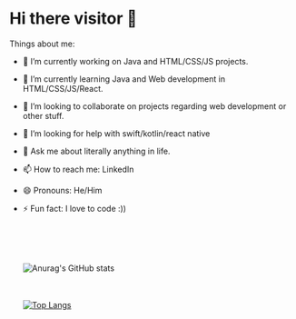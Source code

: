 # Hi there visitor 👋
     
Things about me:

   - 🔭 I’m currently working on Java and HTML/CSS/JS projects.
   - 🌱 I’m currently learning Java and Web development in HTML/CSS/JS/React.
   - 👯 I’m looking to collaborate on projects regarding web development or other stuff.
   - 🤔 I’m looking for help with swift/kotlin/react native
   - 💬 Ask me about literally anything in life.
   - 📫 How to reach me: LinkedIn
   - 😄 Pronouns: He/Him
   - ⚡ Fun fact: I love to code :))
       

     <br><br><br><br>
     ![Anurag's GitHub stats](https://github-readme-stats.vercel.app/api?username=Thecoder0012&show_icons=true&theme=radical)
     
     <br><br>
     [![Top Langs](https://github-readme-stats.vercel.app/api/top-langs/?username=Thecoder0012&layout=compact)](https://github.com/anuraghazra/github-readme-stats)



